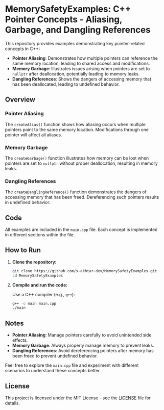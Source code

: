# MemorySafetyExamples: C++ Pointer Concepts - Aliasing, Garbage, and Dangling References

This repository provides examples demonstrating key pointer-related concepts in C++:

- **Pointer Aliasing**: Demonstrates how multiple pointers can reference the same memory location, leading to shared access and modifications.
- **Memory Garbage**: Illustrates issues arising when pointers are set to `nullptr` after deallocation, potentially leading to memory leaks.
- **Dangling References**: Shows the dangers of accessing memory that has been deallocated, leading to undefined behavior.

## Overview

### Pointer Aliasing
The `createAlias()` function shows how aliasing occurs when multiple pointers point to the same memory location. Modifications through one pointer will affect all aliases.

### Memory Garbage
The `createGarbage()` function illustrates how memory can be lost when pointers are set to `nullptr` without proper deallocation, resulting in memory leaks.

### Dangling References
The `createDanglingReference()` function demonstrates the dangers of accessing memory that has been freed. Dereferencing such pointers results in undefined behavior.

## Code

All examples are included in the `main.cpp` file. Each concept is implemented in different sections within the file.

## How to Run

1. **Clone the repository:**

    ```bash
    git clone https://github.com/s-akhtar-dev/MemorySafetyExamples.git
    cd MemorySafetyExamples
    ```

2. **Compile and run the code:**

    Use a C++ compiler (e.g., `g++`):

    ```bash
    g++ -o main main.cpp
    ./main
    ```

## Notes

- **Pointer Aliasing**: Manage pointers carefully to avoid unintended side effects.
- **Memory Garbage**: Always properly manage memory to prevent leaks.
- **Dangling References**: Avoid dereferencing pointers after memory has been freed to prevent undefined behavior.

Feel free to explore the `main.cpp` file and experiment with different scenarios to understand these concepts better.

## License

This project is licensed under the MIT License - see the [LICENSE](LICENSE) file for details.
